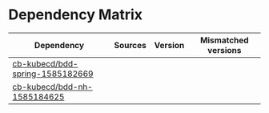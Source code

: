 # Dependency Matrix

Dependency | Sources | Version | Mismatched versions
---------- | ------- | ------- | -------------------
[cb-kubecd/bdd-spring-1585182669](https://github.com/cb-kubecd/bdd-spring-1585182669.git) |  | []() | 
[cb-kubecd/bdd-nh-1585184625](https://github.com/cb-kubecd/bdd-nh-1585184625.git) |  | []() | 
